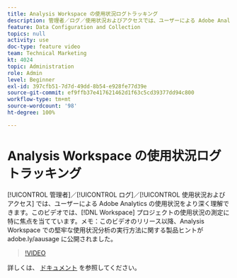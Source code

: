 ```yaml
---
title: Analysis Workspace の使用状況ログトラッキング
description: 管理者／ログ／使用状況およびアクセスでは、ユーザーによる Adobe Analytics の使用状況をより深く理解できます。このビデオでは、Workspace プロジェクトの使用状況の測定に特に焦点を当てています。
feature: Data Configuration and Collection
topics: null
activity: use
doc-type: feature video
team: Technical Marketing
kt: 4024
topic: Administration
role: Admin
level: Beginner
exl-id: 397cfb51-7d7d-49dd-8b54-e928fe77d39e
source-git-commit: ef9ffb37e417621462d1f63c5cd39377dd94c800
workflow-type: tm+mt
source-wordcount: '98'
ht-degree: 100%

---
```


# Analysis Workspace の使用状況ログトラッキング

[!UICONTROL 管理者]／[!UICONTROL ログ]／[!UICONTROL 使用状況およびアクセス] では、ユーザーによる Adobe Analytics の使用状況をより深く理解できます。このビデオでは、[!DNL Workspace] プロジェクトの使用状況の測定に特に焦点を当てています。メモ：このビデオのリリース以降、Analysis Workspace での堅牢な使用状況分析の実行方法に関する製品ヒントが adobe.ly/aausage に公開されました。

>[!VIDEO](https://video.tv.adobe.com/v/29768/?quality=12)

詳しくは、 [ドキュメント](https://experienceleague.adobe.com/docs/analytics/admin/admin-tools/logs.html?lang=ja) を参照してください。
